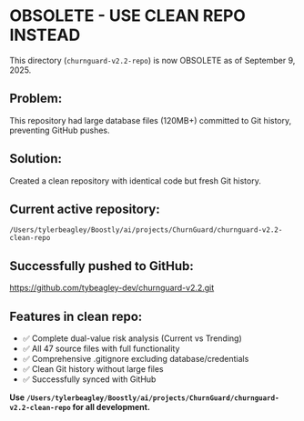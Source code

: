 # OBSOLETE - USE CLEAN REPO INSTEAD

This directory (`churnguard-v2.2-repo`) is now OBSOLETE as of September 9, 2025.

## Problem:
This repository had large database files (120MB+) committed to Git history, preventing GitHub pushes.

## Solution:
Created a clean repository with identical code but fresh Git history.

## **Current active repository:**
`/Users/tylerbeagley/Boostly/ai/projects/ChurnGuard/churnguard-v2.2-clean-repo`

## **Successfully pushed to GitHub:**
https://github.com/tybeagley-dev/churnguard-v2.2.git

## Features in clean repo:
- ✅ Complete dual-value risk analysis (Current vs Trending)
- ✅ All 47 source files with full functionality  
- ✅ Comprehensive .gitignore excluding database/credentials
- ✅ Clean Git history without large files
- ✅ Successfully synced with GitHub

**Use `/Users/tylerbeagley/Boostly/ai/projects/ChurnGuard/churnguard-v2.2-clean-repo` for all development.**